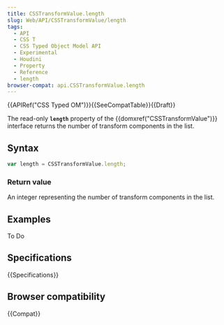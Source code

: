 ```yaml
---
title: CSSTransformValue.length
slug: Web/API/CSSTransformValue/length
tags:
  - API
  - CSS T
  - CSS Typed Object Model API
  - Experimental
  - Houdini
  - Property
  - Reference
  - length
browser-compat: api.CSSTransformValue.length
---
```

{{APIRef("CSS Typed OM")}}{{SeeCompatTable}}{{Draft}}

The read-only **`length`** property of the
{{domxref("CSSTransformValue")}} interface returns the number of transform components in
the list.

## Syntax

```js
var length = CSSTransformValue.length;
```

### Return value

An integer representing the number of transform components in the list.

## Examples

To Do

## Specifications

{{Specifications}}

## Browser compatibility

{{Compat}}
